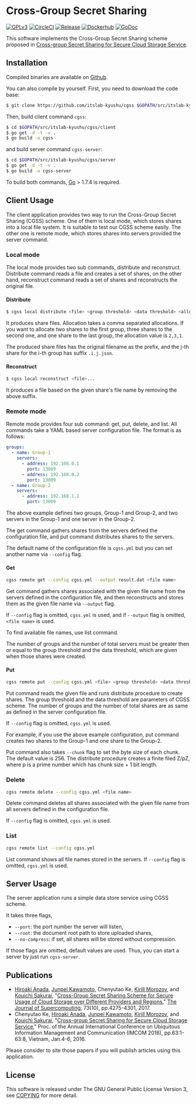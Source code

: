 # Cross-Group Secret Sharing
[![GPLv3](https://img.shields.io/badge/license-GPLv3-blue.svg)](https://www.gnu.org/copyleft/gpl.html)
[![CircleCI](https://circleci.com/gh/itslab-kyushu/cgss/tree/master.svg?style=svg)](https://circleci.com/gh/itslab-kyushu/cgss/tree/master)
[![Release](https://img.shields.io/badge/release-0.2.0-brightgreen.svg)](https://github.com/itslab-kyushu/cgss/releases/tag/v0.2.0)
[![Dockerhub](https://img.shields.io/badge/dockerhub-itslabq%2Fcgss-blue.svg)](https://hub.docker.com/r/itslabq/cgss/)
[![GoDoc](https://godoc.org/github.com/itslab-kyushu/cgss/cgss?status.svg)](https://godoc.org/github.com/itslab-kyushu/cgss/cgss)

This software implements the Cross-Group Secret Sharing scheme proposed in
[Cross-group Secret Sharing for Secure Cloud Storage Service](http://hdl.handle.net/2324/1563374).

## Installation
Compiled binaries are available on
[Github](https://github.com/itslab-kyushu/cgss/releases).

You can also compile by yourself.
First, you need to download the code base:

```sh
$ git clone https://github.com/itslab-kyushu/cgss $GOPATH/src/itslab-kyushu/cgss
```

Then, build client command `cgss`:

```sh
$ cd $GOPATH/src/itslab-kyushu/cgss/client
$ go get -d -t -v .
$ go build -o cgss
```

and build server command `cgss-server`:

```sh
$ cd $GOPATH/src/itslab-kyushu/cgss/server
$ go get -d -t -v .
$ go build -o cgss-server
```

To build both commands, [Go](https://golang.org/) > 1.7.4 is required.

## Client Usage
The client application provides two way to run the Cross-Group Secret Sharing
(CGSS) scheme.
One of them is local mode, which stores shares into a local file system.
It is suitable to test our CGSS scheme easily.
The other one is remote mode, which stores shares into servers provided the
server command.

### Local mode
The local mode provides two sub commands, distribute and reconstruct.
Distribute command reads a file and creates a set of shares,
on the other hand, reconstruct command reads a set of shares and reconstructs
the original file.

#### Distribute
```sh
$ cgss local distribute <file> <group threshold> <data threshold> <allocation>
```

It produces share files.
Allocation takes a comma separated allocations.
If you want to allocate two shares to the first group, three shares to the
second one, and one share to the last group, the allocation value is `2,3,1`.

The produced share files has the original filename as the prefix,
and the j-th share for the i-th group has suffix `.i.j.json`.

#### Reconstruct
```sh
$ cgss local reconstruct <file>...
```

It produces a file based on the given share's file name by removing the above
suffix.

### Remote mode
Remote mode provides four sub command: get, put, delete, and list.
All commands take a YAML based server configuration file.
The format is as follows:

```yaml
groups:
  - name: Group-1
    servers:
      - address: 192.168.0.1
        port: 13009
      - address: 192.168.0.2
        port: 13009
  - name: Group-2
    servers:
      - address: 192.168.1.1
        port: 13009
```

The above example defines two groups, Group-1 and Group-2,
and two servers in the Group-1 and one server in the Group-2.

The get command gathers shares from the servers defined the configuration file,
and put command distributes shares to the servers.

The default name of the configuration file is `cgss.yml` but you can set another
name via `--config` flag.

#### Get
```sh
cgss remote get --config cgss.yml --output result.dat <file name>
```

Get command gathers shares associated with the given file name from the servers
defined in the configuration file, and then reconstructs and stores them as
the given file name via `--output` flag.

If `--config` flag is omitted, `cgss.yml` is used, and if `--output` flag is
omitted, `<file name>` is used.

To find available file names, use list command.

The number of groups and the number of total servers must be greater then or
equal to the group threshold and the data threshold, which are given when those
shares were created.

#### Put
```sh
cgss remote put --config cgss.yml <file> <group threshold> <data threshold>
```

Put command reads the given file and runs distribute procedure to create shares.
The group threshold and the data threshold are parameters of CGSS scheme.
The number of groups and the number of total shares are as same as defined in
the server configuration file.

If `--config` flag is omitted, `cgss.yml` is used.

For example, if you use the above example configuration, put command creates
two shares to the Group-1 and one share to the Group-2.

Put command also takes `--chunk` flag to set the byte size of each chunk.
The default value is 256.
The distribute procedure creates a finite filed Z/pZ, where p is a prime number
which has chunk size + 1 bit length.

### Delete
```sh
cgss remote delete --config cgss.yml <file name>
```

Delete command deletes all shares associated with the given file name from all
servers defined in the configuration file.

If `--config` flag is omitted, `cgss.yml` is used.

### List
```sh
cgss remote list --config cgss.yml
```

List command shows all file names stored in the servers.
If `--config` flag is omitted, `cgss.yml` is used.


## Server Usage
The server application runs a simple data store service using CGSS scheme.

It takes three flags,
* `--port`: the port number the server will listen,
* `--root`: the document root path to store uploaded shares,
* `--no-compress`: if set, all shares will be stored without compression.

If those flags are omitted, default values are used.
Thus, you can start a server by just run `cgss-server`.

## Publications

* [Hiroaki Anada](https://sites.google.com/view/lab-hiroaki-anada/),
  [Junpei Kawamoto](https://www.jkawamoto.info),
  Chenyutao Ke,
  [Kirill Morozov](https://engineering.unt.edu/people/kirill-morozov.html), and
  [Kouichi Sakurai](http://itslab.inf.kyushu-u.ac.jp/~sakurai/),
  "[Cross-Group Secret Sharing Scheme for Secure Usage of Cloud Storage over Different Providers and Regions](https://link.springer.com/article/10.1007/s11227-017-2009-7),"
  [The Journal of Supercomputing](https://link.springer.com/journal/11227),
  73(10), pp.4275-4301, 2017.
* Chenyutao Ke,
  [Hiroaki Anada](https://sites.google.com/view/lab-hiroaki-anada/),
  [Junpei Kawamoto](https://www.jkawamoto.info),
  [Kirill Morozov](https://engineering.unt.edu/people/kirill-morozov.html), and
  [Kouichi Sakurai](http://itslab.inf.kyushu-u.ac.jp/~sakurai/),
  "[Cross-group Secret Sharing for Secure Cloud Storage Service](http://hdl.handle.net/2324/1563374),"
  Proc. of the Annual International Conference on Ubiquitous Information Management and Communication (IMCOM 2016),
  pp.63:1-63:8, Vietnam, Jan.4-6, 2016.

Please consider to site those papers if you will publish articles using this application.

## License
This software is released under The GNU General Public License Version 3,
see [COPYING](COPYING) for more detail.
